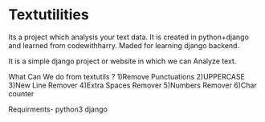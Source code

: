 # Textutilities
Its a project which analysis your text data. It is created in python+django and learned from codewithharry.
Maded for learning django backend.

It is a simple django project or website in which we can Analyze text.

What Can We do from textutils ?
1)Remove Punctuations
2)UPPERCASE
3)New Line Remover
4)Extra Spaces Remover
5)Numbers Remover
6)Char counter

Requirments-
python3
django
